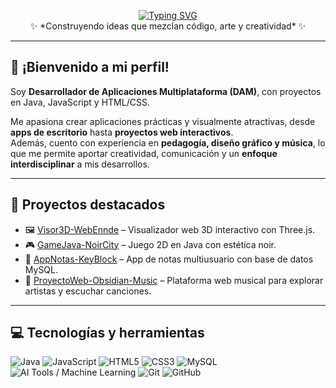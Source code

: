 <!-- Nombre animado -->
<p align="center">
  <a href="https://git.io/typing-svg">
    <img src="https://readme-typing-svg.demolab.com?font=Fira+Code&size=28&pause=1000&color=00F7F7&center=true&vCenter=true&width=600&lines=David+Guti%C3%A9rrez+Ortiz;Desarrollador+Java+%26+JavaScript;Proyectos+Web+y+de+Escritorio" alt="Typing SVG" />
  </a>
  <br>✨ *Construyendo ideas que mezclan código, arte y creatividad* ✨
</p>


---

## 👋 ¡Bienvenido a mi perfil!

Soy **Desarrollador de Aplicaciones Multiplataforma (DAM)**, con proyectos en Java, JavaScript y HTML/CSS.  

Me apasiona crear aplicaciones prácticas y visualmente atractivas, desde **apps de escritorio** hasta **proyectos web interactivos**.  
Además, cuento con experiencia en **pedagogía, diseño gráfico y música**, lo que me permite aportar creatividad, comunicación y un **enfoque interdisciplinar** a mis desarrollos.

---

## 🎨 Proyectos destacados
- 🖼️ [Visor3D-WebEnnde](https://github.com/DavidLazaro08/Visor3D-WebEnnde) – Visualizador web 3D interactivo con Three.js.
- 🎮 [GameJava-NoirCity](https://github.com/DavidLazaro08/GameJava-NoirCity) – Juego 2D en Java con estética noir.
- 📝 [AppNotas-KeyBlock](https://github.com/DavidLazaro08/AppNotas-KeyBlock) – App de notas multiusuario con base de datos MySQL.
- 🎵 [ProyectoWeb-Obsidian-Music](https://github.com/DavidLazaro08/ProyectoWeb-Obsidian-Music) – Plataforma web musical para explorar artistas y escuchar canciones.

---

## 💻 Tecnologías y herramientas
![Java](https://img.shields.io/badge/Java-ED8B00?style=flat-square&logo=openjdk&logoColor=white)
![JavaScript](https://img.shields.io/badge/JavaScript-F7DF1E?style=flat-square&logo=javascript&logoColor=black)
![HTML5](https://img.shields.io/badge/HTML5-E34F26?style=flat-square&logo=html5&logoColor=white)
![CSS3](https://img.shields.io/badge/CSS3-1572B6?style=flat-square&logo=css3&logoColor=white)
![MySQL](https://img.shields.io/badge/MySQL-4479A1?style=flat-square&logo=mysql&logoColor=white)
![AI Tools / Machine Learning](https://img.shields.io/badge/AI%20Tools%20%7C%20Machine%20Learning-412991?style=flat-square&logo=openai&logoColor=white)
![Git](https://img.shields.io/badge/Git-F05032?style=flat-square&logo=git&logoColor=white)
![GitHub](https://img.shields.io/badge/GitHub-181717?style=flat-square&logo=github&logoColor=white)



